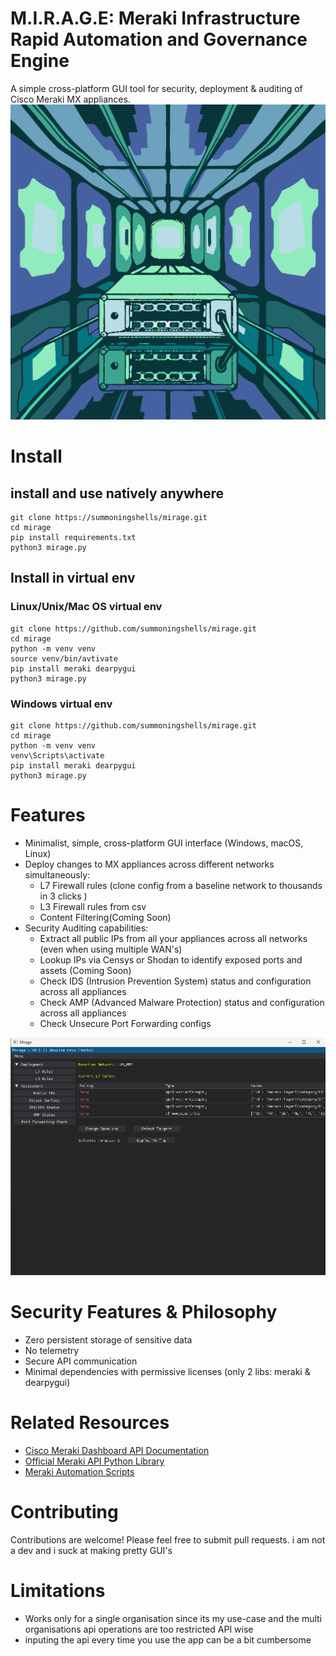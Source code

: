 # M.I.R.A.G.E: Meraki Infrastructure Rapid Automation and Governance Engine
A simple cross-platform GUI tool for security, deployment & auditing of Cisco Meraki MX appliances.
![alt text](assets/logo.png)
# Install 
## install and use natively anywhere
```
git clone https://summoningshells/mirage.git
cd mirage
pip install requirements.txt
python3 mirage.py
```

## Install in virtual env

### Linux/Unix/Mac OS virtual env
```
git clone https://github.com/summoningshells/mirage.git
cd mirage
python -m venv venv
source venv/bin/avtivate
pip install meraki dearpygui
python3 mirage.py
```
### Windows virtual env
```
git clone https://github.com/summoningshells/mirage.git
cd mirage
python -m venv venv
venv\Scripts\activate
pip install meraki dearpygui
python3 mirage.py
```

# Features
- Minimalist, simple, cross-platform GUI interface (Windows, macOS, Linux)
- Deploy changes to MX appliances across different networks simultaneously:
    - L7 Firewall rules (clone config from a baseline network to thousands in 3 clicks )
    - L3 Firewall rules from csv
    - Content Filtering(Coming Soon)
- Security Auditing capabilities:
    - Extract all public IPs from all your appliances across all networks (even when using multiple WAN's)
    - Lookup IPs via Censys or Shodan to identify exposed ports and assets (Coming Soon)
    - Check IDS (Intrusion Prevention System) status and configuration across all appliances
    - Check AMP (Advanced Malware Protection) status and configuration across all appliances
    - Check Unsecure Port Forwarding configs 

![alt text](assets/preview.png)

# Security Features & Philosophy
- Zero persistent storage of sensitive data 
- No telemetry 
- Secure API communication
- Minimal dependencies with permissive licenses (only 2 libs: meraki & dearpygui)

# Related Resources
- [Cisco Meraki Dashboard API Documentation](https://developer.cisco.com/meraki/api-v1/)
- [Official Meraki API Python Library](https://github.com/meraki/dashboard-api-python)
- [Meraki Automation Scripts](https://github.com/meraki/automation-scripts)


# Contributing
Contributions are welcome! Please feel free to submit pull requests. i am not a dev and i suck at making pretty GUI's 


# Limitations
- Works only for a single organisation since its my use-case and the multi organisations api operations are too restricted API wise
- inputing the api every time you use the app can be a bit cumbersome
